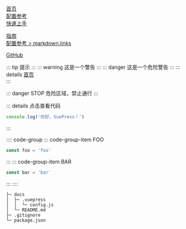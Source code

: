 <!--
 * @Author: pdd 483662261@qq.com
 * @Date: 2023-03-01 19:38:13
 * @LastEditors: pdd 483662261@qq.com
 * @LastEditTime: 2023-03-01 19:38:13
 * @FilePath: \vuepress-docs\docs\guide\home.md
 * @Description: 这是默认设置,请设置`customMade`, 打开koroFileHeader查看配置 进行设置: https://github.com/OBKoro1/koro1FileHeader/wiki/%E9%85%8D%E7%BD%AE
-->
[首页](../README.md)  
[配置参考](../reference/config.md)  
[快速上手](./getting-started.md)

<!-- 绝对路径 -->

[指南](/zh/guide/README.md)  
[配置参考 > markdown.links](/zh/reference/config.md#links)

<!-- URL -->

[GitHub](https://github.com)
<!-- 自定义容器 -->
<!-- ::: <type> [title]
[content]
::: -->

::: tip
  提示
:::
::: warning
这是一个警告
:::
::: danger
这是一个危险警告
:::
::: details
[首页](../README.md)  
:::

::: danger STOP
危险区域，禁止通行
:::

::: details 点击查看代码
```ts
console.log('你好，VuePress！')
```
:::

<!-- 输入输出 -->
:::: code-group
::: code-group-item FOO
```ts
const foo = 'foo'
```
:::
::: code-group-item BAR
```ts
const bar = 'bar'
```
:::
::::

<!-- 文件目录 -->
```
├─ docs
│  ├─ .vuepress
│  │  └─ config.js
│  └─ README.md
├─ .gitignore
└─ package.json
```
